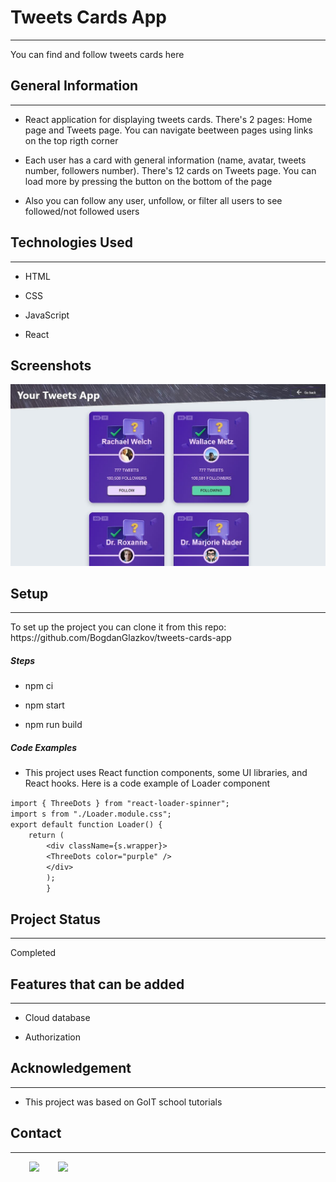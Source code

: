 <h1>Tweets Cards App</h1>
<hr><p>You can find and follow tweets cards here</p><h2>General Information</h2>
<hr><ul>
<li>React application for displaying tweets cards. There's 2 pages: Home page and Tweets page. You can navigate beetween pages using links on the top rigth corner</li>
</ul><ul>
<li>Each user has a card with general information (name, avatar, tweets number, followers number). There's 12 cards on Tweets page. You can load more by pressing the button on the bottom of the page</li>
</ul><ul>
<li>Also you can follow any user, unfollow, or filter all users to see followed/not followed users</li>
</ul><h2>Technologies Used</h2>
<hr><ul>
<li>HTML</li>
</ul><ul>
<li>CSS</li>
</ul><ul>
<li>JavaScript</li>
</ul><ul>
<li>React</li></ul>
<h2>Screenshots</h2>
<img src="./src/assets/images/app-screenshot.jpg" alt="Screenshot" width="800" />
<h2>Setup</h2>
<hr><p>To set up the project you can clone it from this repo: https://github.com/BogdanGlazkov/tweets-cards-app</p><h5>Steps</h5><ul>
<li>npm ci</li>
</ul><ul>
<li>npm start</li>
</ul><ul>
<li>npm run build</li>
</ul><h5>Code Examples</h5><ul>
<li>This project uses React function components, some UI libraries, and React hooks. Here is a code example of Loader component</li>
</ul>
<p><code>import { ThreeDots } from "react-loader-spinner"; 
import s from "./Loader.module.css";  
export default function Loader() {   
    return (     
        &lt;div className={s.wrapper}&gt;       
        &lt;ThreeDots color="purple" /&gt;     
        &lt;/div&gt;   
        ); 
        }</code></p>
        
<h2>Project Status</h2>
<hr><p>Completed</p><h2>Features that can be added</h2>
<hr><ul>
<li>Cloud database</li>
</ul><ul>
<li>Authorization</li>
</ul><h2>Acknowledgement</h2>
<hr><ul>
<li>This project was based on GoIT school tutorials</li>
</ul><h2>Contact</h2>
<hr><p><span style="margin-right: 30px;"></span><a href="https://www.linkedin.com/in/bogdan-glazkov/"><img target="_blank" src="https://cdn.jsdelivr.net/gh/devicons/devicon/icons/linkedin/linkedin-original.svg" style="width: 10%;"></a><span style="margin-right: 30px;"></span><a href="https://github.com/BogdanGlazkov"><img target="_blank" src="https://cdn.jsdelivr.net/gh/devicons/devicon/icons/github/github-original.svg" style="width: 10%;"></a></p>

